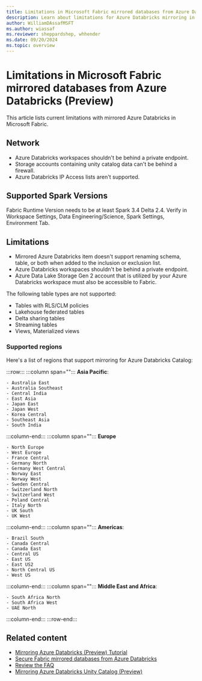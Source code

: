 ```yaml
---
title: Limitations in Microsoft Fabric mirrored databases from Azure Databricks (Preview)
description: Learn about limitations for Azure Databricks mirroring in Microsoft Fabric.
author: WilliamDAssafMSFT
ms.author: wiassaf
ms.reviewer: sheppardshep, whhender
ms.date: 09/20/2024
ms.topic: overview
---
```


# Limitations in Microsoft Fabric mirrored databases from Azure Databricks (Preview)

This article lists current limitations with mirrored Azure Databricks in Microsoft Fabric.

## Network

- Azure Databricks workspaces shouldn't be behind a private endpoint.
- Storage accounts containing unity catalog data can't be behind a firewall.
- Azure Databricks IP Access lists aren't supported.

## Supported Spark Versions

Fabric Runtime Version needs to be at least Spark 3.4 Delta 2.4. Verify in Workspace Settings, Data Engineering/Science, Spark Settings, Environment Tab.

## Limitations

- Mirrored Azure Databricks item doesn't support renaming schema, table, or both when added to the inclusion or exclusion list.
- Azure Databricks workspaces shouldn't be behind a private endpoint.
- Azure Data Lake Storage Gen 2 account that is utilized by your Azure Databricks workspace must also be accessible to Fabric.

The following table types are not supported:

- Tables with RLS/CLM policies
- Lakehouse federated tables
- Delta sharing tables
- Streaming tables
- Views, Materialized views

### Supported regions

Here's a list of regions that support mirroring for Azure Databricks Catalog:

:::row:::
   :::column span="":::
    **Asia Pacific**:

    - Australia East
    - Australia Southeast
    - Central India
    - East Asia
    - Japan East
    - Japan West
    - Korea Central
    - Southeast Asia
    - South India
   :::column-end:::
   :::column span="":::
   **Europe**

    - North Europe
    - West Europe
    - France Central
    - Germany North
    - Germany West Central
    - Norway East
    - Norway West
    - Sweden Central
    - Switzerland North
    - Switzerland West
    - Poland Central
    - Italy North
    - UK South
    - UK West
   :::column-end:::
   :::column span="":::
    **Americas**:

    - Brazil South
    - Canada Central
    - Canada East
    - Central US
    - East US
    - East US2
    - North Central US
    - West US
   :::column-end:::
   :::column span="":::
    **Middle East and Africa**:

    - South Africa North
    - South Africa West
    - UAE North
   :::column-end:::
:::row-end:::

## Related content

- [Mirroring Azure Databricks (Preview) Tutorial](azure-databricks-tutorial.md)
- [Secure Fabric mirrored databases from Azure Databricks](azure-databricks-security.md)
- [Review the FAQ](azure-databricks-faq.yml)
- [Mirroring Azure Databricks Unity Catalog (Preview)](azure-databricks.md)
